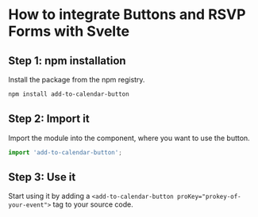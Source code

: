 
# How to integrate Buttons and RSVP Forms with Svelte

## Step 1: npm installation

Install the package from the npm registry.

```bash
npm install add-to-calendar-button
```

## Step 2: Import it

Import the module into the component, where you want to use the button.

```javascript
import 'add-to-calendar-button';
```

## Step 3: Use it

Start using it by adding a `<add-to-calendar-button proKey="prokey-of-your-event">` tag to your source code.
